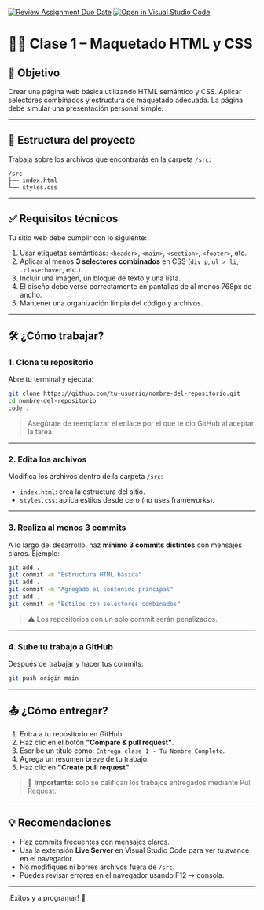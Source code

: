 [![Review Assignment Due Date](https://classroom.github.com/assets/deadline-readme-button-22041afd0340ce965d47ae6ef1cefeee28c7c493a6346c4f15d667ab976d596c.svg)](https://classroom.github.com/a/kqAUhbme)
[![Open in Visual Studio Code](https://classroom.github.com/assets/open-in-vscode-2e0aaae1b6195c2367325f4f02e2d04e9abb55f0b24a779b69b11b9e10269abc.svg)](https://classroom.github.com/online_ide?assignment_repo_id=19387572&assignment_repo_type=AssignmentRepo)
# 🧑‍💻 Clase 1 – Maquetado HTML y CSS

## 🎯 Objetivo

Crear una página web básica utilizando HTML semántico y CSS. Aplicar selectores combinados y estructura de maquetado adecuada. La página debe simular una presentación personal simple.

---

## 📁 Estructura del proyecto

Trabaja sobre los archivos que encontrarás en la carpeta `/src`:

```
/src
├── index.html
└── styles.css
```

---

## ✅ Requisitos técnicos

Tu sitio web debe cumplir con lo siguiente:

1. Usar etiquetas semánticas: `<header>`, `<main>`, `<section>`, `<footer>`, etc.
2. Aplicar al menos **3 selectores combinados** en CSS (`div p`, `ul > li`, `.clase:hover`, etc.).
3. Incluir una imagen, un bloque de texto y una lista.
4. El diseño debe verse correctamente en pantallas de al menos 768px de ancho.
5. Mantener una organización limpia del código y archivos.

---

## 🛠️ ¿Cómo trabajar?

### 1. Clona tu repositorio

Abre tu terminal y ejecuta:

```bash
git clone https://github.com/tu-usuario/nombre-del-repositorio.git
cd nombre-del-repositorio
code .
```

> Asegúrate de reemplazar el enlace por el que te dio GitHub al aceptar la tarea.

---

### 2. Edita los archivos

Modifica los archivos dentro de la carpeta `/src`:

- `index.html`: crea la estructura del sitio.
- `styles.css`: aplica estilos desde cero (no uses frameworks).

---

### 3. Realiza al menos 3 commits

A lo largo del desarrollo, haz **mínimo 3 commits distintos** con mensajes claros. Ejemplo:

```bash
git add .
git commit -m "Estructura HTML básica"
git add .
git commit -m "Agregado el contenido principal"
git add .
git commit -m "Estilos con selectores combinados"
```

> ⚠️ Los repositorios con un solo commit serán penalizados.

---

### 4. Sube tu trabajo a GitHub

Después de trabajar y hacer tus commits:

```bash
git push origin main
```

---

## 📤 ¿Cómo entregar?

1. Entra a tu repositorio en GitHub.
2. Haz clic en el botón **"Compare & pull request"**.
3. Escribe un título como: `Entrega clase 1 - Tu Nombre Completo`.
4. Agrega un resumen breve de tu trabajo.
5. Haz clic en **"Create pull request"**.

> 📝 **Importante:** solo se califican los trabajos entregados mediante Pull Request.

---

## 💡 Recomendaciones

- Haz commits frecuentes con mensajes claros.
- Usa la extensión **Live Server** en Visual Studio Code para ver tu avance en el navegador.
- No modifiques ni borres archivos fuera de `/src`.
- Puedes revisar errores en el navegador usando F12 → consola.

---

¡Éxitos y a programar! 🚀
